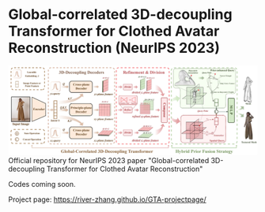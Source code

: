 # Global-correlated 3D-decoupling Transformer for Clothed Avatar Reconstruction (NeurIPS 2023)
![Model Structure](docs/src/model-structure_small.jpg)
Official repository for NeurIPS 2023 paper "Global-correlated 3D-decoupling Transformer for Clothed Avatar Reconstruction"

Codes coming soon.

Project page: https://river-zhang.github.io/GTA-projectpage/
